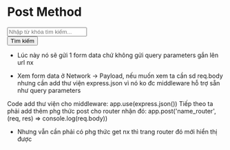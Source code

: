# Post Method

<form method="post" action="">
    <div class="mb-3">
        <input type="text" name="q" class="form-control" placeholder="Nhập từ khóa tìm kiếm...">
    </div>
    <button type="submit" class="btn btn-primary">Tìm kiếm</button>
</form>

- Lúc này nó sẽ gửi 1 form data chứ không gửi query parameters gắn lên url nx

- Xem form data ở Network -> Payload, nếu muốn xem ta cần sd req.body nhưng cần add thư viện express.json vì nó ko đc middleware hỗ trợ sẵn như query parameters

Code add thư viện cho middleware: app.use(express.json())
Tiếp theo ta phải add thêm phg thức post cho router nhận đó: app.post('name_router', (req, res) => console.log(req.body))
 + Nhưng vẫn cần phải có phg thức get nx thì trang router đó mới hiển thị được